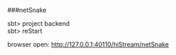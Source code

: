 

###netSnake


  sbt> project backend  
  sbt> reStart  

  browser open: http://127.0.0.1:40110/hiStream/netSnake